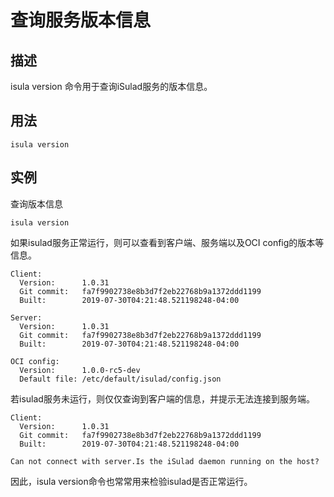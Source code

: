 # 查询服务版本信息<a name="ZH-CN_TOPIC_0184808142"></a>

## 描述<a name="zh-cn_topic_0183074345_section1289732214455"></a>

isula version 命令用于查询iSulad服务的版本信息。

## 用法<a name="zh-cn_topic_0183074345_section1230615614486"></a>

```
isula version
```

## 实例<a name="zh-cn_topic_0183074345_section1463661214504"></a>

查询版本信息

```
isula version
```

如果isulad服务正常运行，则可以查看到客户端、服务端以及OCI config的版本等信息。

```
Client:
  Version:      1.0.31
  Git commit:   fa7f9902738e8b3d7f2eb22768b9a1372ddd1199
  Built:        2019-07-30T04:21:48.521198248-04:00

Server:
  Version:      1.0.31
  Git commit:   fa7f9902738e8b3d7f2eb22768b9a1372ddd1199
  Built:        2019-07-30T04:21:48.521198248-04:00

OCI config:
  Version:      1.0.0-rc5-dev
  Default file: /etc/default/isulad/config.json
```

若isulad服务未运行，则仅仅查询到客户端的信息，并提示无法连接到服务端。

```
Client:
  Version:      1.0.31
  Git commit:   fa7f9902738e8b3d7f2eb22768b9a1372ddd1199
  Built:        2019-07-30T04:21:48.521198248-04:00

Can not connect with server.Is the iSulad daemon running on the host?
```

因此，isula version命令也常常用来检验isulad是否正常运行。

